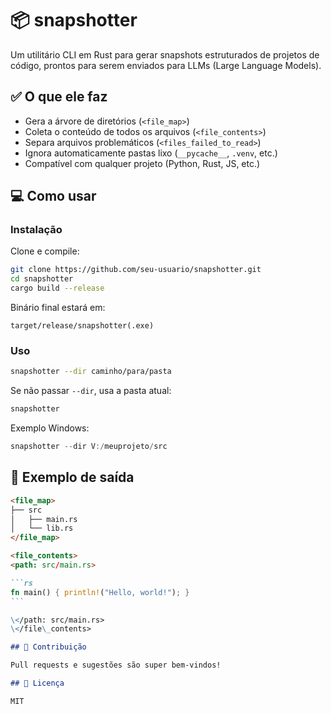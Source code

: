 # 📦 snapshotter

Um utilitário CLI em Rust para gerar snapshots estruturados de projetos de código, prontos para serem enviados para LLMs (Large Language Models).

## ✅ O que ele faz

- Gera a árvore de diretórios (`<file_map>`)
- Coleta o conteúdo de todos os arquivos (`<file_contents>`)
- Separa arquivos problemáticos (`<files_failed_to_read>`)
- Ignora automaticamente pastas lixo (`__pycache__`, `.venv`, etc.)
- Compatível com qualquer projeto (Python, Rust, JS, etc.)

## 💻 Como usar

### Instalação

Clone e compile:
```bash
git clone https://github.com/seu-usuario/snapshotter.git
cd snapshotter
cargo build --release
````

Binário final estará em:

```
target/release/snapshotter(.exe)
```

### Uso

```bash
snapshotter --dir caminho/para/pasta
```

Se não passar `--dir`, usa a pasta atual:

```bash
snapshotter
```

Exemplo Windows:

```powershell
snapshotter --dir V:/meuprojeto/src
```

## 🎯 Exemplo de saída

````markdown
<file_map>
├── src
│   ├── main.rs
│   └── lib.rs
</file_map>

<file_contents>
<path: src/main.rs>

```rs
fn main() { println!("Hello, world!"); }
```

\</path: src/main.rs>
\</file\_contents>

## 🚀 Contribuição

Pull requests e sugestões são super bem-vindos!

## 📝 Licença

MIT
